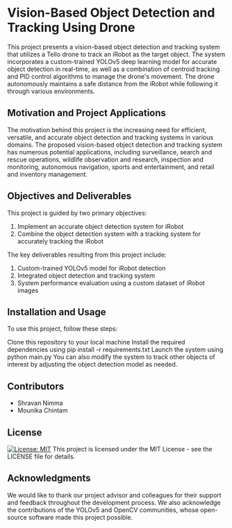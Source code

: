 # Vision-Based Object Detection and Tracking Using Drone
This project presents a vision-based object detection and tracking system that utilizes a Tello drone to track an iRobot as the target object. The system incorporates a custom-trained YOLOv5 deep learning model for accurate object detection in real-time, as well as a combination of centroid tracking and PID control algorithms to manage the drone's movement. The drone autonomously maintains a safe distance from the iRobot while following it through various environments.

## Motivation and Project Applications
The motivation behind this project is the increasing need for efficient, versatile, and accurate object detection and tracking systems in various domains. The proposed vision-based object detection and tracking system has numerous potential applications, including surveillance, search and rescue operations, wildlife observation and research, inspection and monitoring, autonomous navigation, sports and entertainment, and retail and inventory management.

## Objectives and Deliverables
This project is guided by two primary objectives:

1. Implement an accurate object detection system for iRobot
2. Combine the object detection system with a tracking system for accurately tracking the iRobot

The key deliverables resulting from this project include:

1. Custom-trained YOLOv5 model for iRobot detection
2. Integrated object detection and tracking system
3. System performance evaluation using a custom dataset of iRobot images

## Installation and Usage
To use this project, follow these steps:

Clone this repository to your local machine
Install the required dependencies using pip install -r requirements.txt
Launch the system using python main.py
You can also modify the system to track other objects of interest by adjusting the object detection model as needed.

## Contributors
- Shravan Nimma
- Mounika Chintam

## License
[![License: MIT](https://img.shields.io/badge/License-MIT-yellow.svg)](https://opensource.org/licenses/MIT)
This project is licensed under the MIT License - see the LICENSE file for details.

## Acknowledgments
We would like to thank our project advisor and colleagues for their support and feedback throughout the development process. We also acknowledge the contributions of the YOLOv5 and OpenCV communities, whose open-source software made this project possible.

